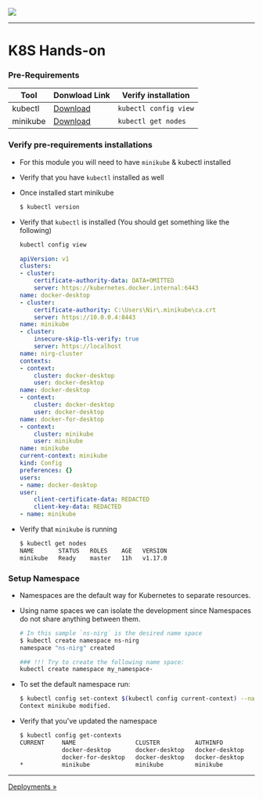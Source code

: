 ![](../resources/k8s-logos.png)

----

[1]:https://kubernetes.io/docs/tasks/tools/
[2]:https://minikube.sigs.k8s.io/docs/start/

# K8S Hands-on

### Pre-Requirements

Tool       |  Donwload Link      |  Verify installation
-----------|---------------------|----------------------
kubectl    | [Download](1)       |  `kubectl config view`
minikube   | [Download](2)       |  `kubectl get nodes`

### Verify pre-requirements installations

- For this module you will need to have `minikube` & kubectl installed
- Verify that you have `kubectl` installed as well

- Once installed start minikube

   ```sh
   $ kubectl version
   ```

- Verify that `kubectl` is installed (You should get something like the following)
    ```sh
    kubectl config view
    ```
    ```yaml
    apiVersion: v1
    clusters:
    - cluster:
        certificate-authority-data: DATA+OMITTED
        server: https://kubernetes.docker.internal:6443
    name: docker-desktop
    - cluster:
        certificate-authority: C:\Users\Nir\.minikube\ca.crt
        server: https://10.0.0.4:8443
    name: minikube
    - cluster:
        insecure-skip-tls-verify: true
        server: https://localhost
    name: nirg-cluster
    contexts:
    - context:
        cluster: docker-desktop
        user: docker-desktop
    name: docker-desktop
    - context:
        cluster: docker-desktop
        user: docker-desktop
    name: docker-for-desktop
    - context:
        cluster: minikube
        user: minikube
    name: minikube
    current-context: minikube
    kind: Config
    preferences: {}
    users:
    - name: docker-desktop
    user:
        client-certificate-data: REDACTED
        client-key-data: REDACTED
    - name: minikube
    ```

- Verify that `minikube` is running
    ```sh
    $ kubectl get nodes
    NAME       STATUS   ROLES    AGE   VERSION
    minikube   Ready    master   11h   v1.17.0
    ```

### Setup Namespace    
- Namespaces are the default way for Kubernetes to separate resources. 
- Using name spaces we can isolate the development since Namespaces do not share anything between them.
    ```sh
    # In this sample `ns-nirg` is the desired name space 
    $ kubectl create namespace ns-nirg 
    namespace "ns-nirg" created
    ```
    
    ```sh
    ### !!! Try to create the following name space:
    kubectl create namespace my_namespace-
    ```
- To set the default namespace run:

    ```sh
    $ kubectl config set-context $(kubectl config current-context) --namespace=ns-nirg
    Context minikube modified.
    ```

- Verify that you've updated the namespace

    ```sh
    $ kubectl config get-contexts
    CURRENT     NAME                 CLUSTER          AUTHINFO         NAMESPACE
                docker-desktop       docker-desktop   docker-desktop
                docker-for-desktop   docker-desktop   docker-desktop
    *           minikube             minikube         minikube         ns-nirg
    ```

---
<a href="../02-Deployments">Deployments&nbsp;&#187;</a>
